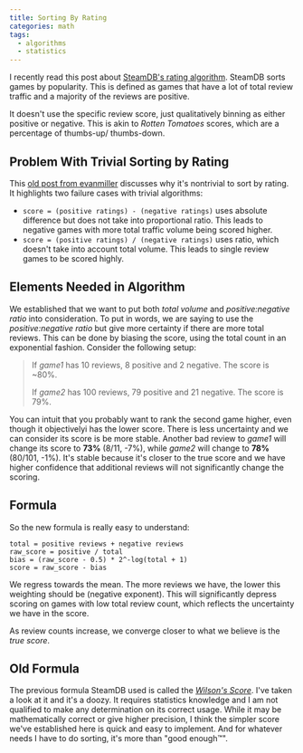 ```yaml
---
title: Sorting By Rating
categories: math
tags:
  - algorithms
  - statistics
---
```


I recently read this post about [SteamDB's rating algorithm][1].
SteamDB sorts games by popularity.
This is defined as games that have a lot of total review traffic and a majority of the reviews are positive.

[1]: https://steamdb.info/blog/steamdb-rating/

It doesn't use the specific review score, just qualitatively binning as either positive or negative.
This is akin to _Rotten Tomatoes_ scores, which are a percentage of thumbs-up/ thumbs-down.

## Problem With Trivial Sorting by Rating

This [old post from evanmiller][2] discusses why it's nontrivial to sort by rating.
It highlights two failure cases with trivial algorithms:

- `score = (positive ratings) - (negative ratings)` uses absolute difference but does not take into proportional ratio.
  This leads to negative games with more total traffic volume being scored higher.
- `score = (positive ratings) / (negative ratings)` uses ratio, which doesn't take into account total volume.
  This leads to single review games to be scored highly.

[2]: https://www.evanmiller.org/how-not-to-sort-by-average-rating.html

## Elements Needed in Algorithm

We established that we want to put both _total volume_ and _positive:negative ratio_ into consideration.
To put in words, we are saying to use the _positive:negative ratio_ but give more certainty if there are more total reviews.
This can be done by biasing the score, using the total count in an exponential fashion.
Consider the following setup:

> If _game1_ has 10 reviews, 8 positive and 2 negative. The score is ~80%.
>
> If _game2_ has 100 reviews, 79 positive and 21 negative. The score is 79%.

You can intuit that you probably want to rank the second game higher, even though it objectivelyi has the lower score.
There is less uncertainty and we can consider its score is be more stable.
Another bad review to _game1_ will change its score to **73%** (8/11, -7%),
while _game2_ will change to **78%** (80/101, -1%).
It's stable because it's closer to the true score and we have higher confidence that additional reviews
will not significantly change the scoring.

## Formula

So the new formula is really easy to understand:

```ignore
total = positive reviews + negative reviews
raw_score = positive / total
bias = (raw_score - 0.5) * 2^-log(total + 1)
score = raw_score - bias
```

We regress towards the mean.
The more reviews we have, the lower this weighting should be (negative exponent).
This will significantly depress scoring on games with low total review count, which reflects the uncertainty
we have in the score.

As review counts increase, we converge closer to what we believe is the _true score_.

## Old Formula

The previous formula SteamDB used is called the [_Wilson's Score_][3].
I've taken a look at it and it's a doozy.
It requires statistics knowledge and I am not qualified to make any determination on its correct usage.
While it may be mathematically correct or give higher precision, I think the simpler score we've established here
is quick and easy to implement.
And for whatever needs I have to do sorting, it's more than "good enough™".

[3]: https://en.wikipedia.org/wiki/Binomial_proportion_confidence_interval#Wilson_score_interval
